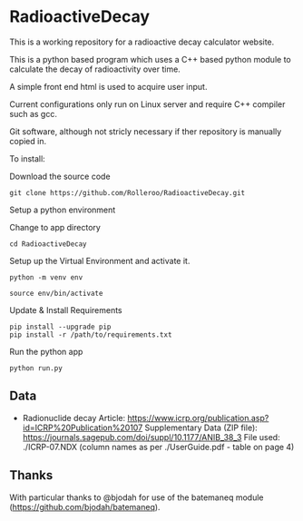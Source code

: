 # RadioactiveDecay
This is a working repository for a radioactive decay calculator website.

This is a python based program which uses a C++ based python module to calculate the decay of radioactivity over time.

A simple front end html is used to acquire user input.

Current configurations only run on Linux server and require C++ compiler such as gcc.

Git software, although not stricly necessary if ther repository is manually copied in.

To install:

Download the source code

    git clone https://github.com/Rolleroo/RadioactiveDecay.git

Setup a python environment

Change to app directory

    cd RadioactiveDecay

Setup up the Virtual Environment and activate it.

    python -m venv env
    
    source env/bin/activate

Update & Install Requirements

    pip install --upgrade pip
    pip install -r /path/to/requirements.txt

Run the python app

    python run.py

## Data
* Radionuclide decay
Article: https://www.icrp.org/publication.asp?id=ICRP%20Publication%20107
Supplementary Data (ZIP file): https://journals.sagepub.com/doi/suppl/10.1177/ANIB_38_3
File used: ./ICRP-07.NDX (column names as per ./UserGuide.pdf - table on page 4)

## Thanks
With particular thanks to @bjodah for use of the batemaneq module (https://github.com/bjodah/batemaneq).


